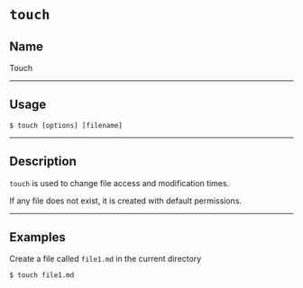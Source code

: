 # `touch`

## Name
Touch

----
## Usage

```
$ touch [options] [filename]
```


----
## Description
`touch` is used to change file access and modification times.

If any file does not exist, it is created with default permissions.

---
## Examples
Create a file called `file1.md` in the current directory
```
$ touch file1.md
```
